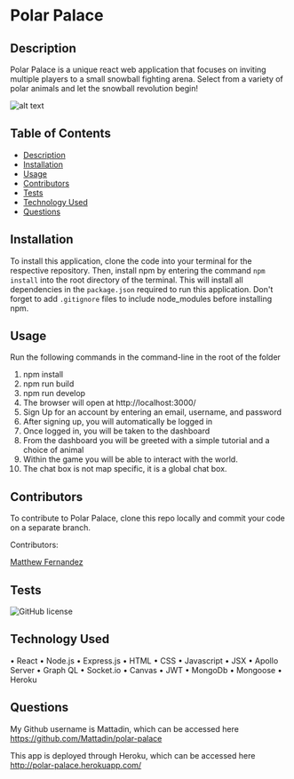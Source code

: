 # Polar Palace

## Description

Polar Palace is a unique react web application that focuses on inviting multiple players to a small snowball fighting arena. Select from a variety of polar animals and let the snowball revolution begin!

![alt text](https://github.com/Mattadin/polar-palace/blob/main/client/src/img/polarpalacebg2.0.png)

## Table of Contents
- [Description](#description)
- [Installation](#installation)
- [Usage](#usage)
- [Contributors](#contributors)
- [Tests](#tests)
- [Technology Used](#technology-used)
- [Questions](#questions)


## Installation
To install this application, clone the code into your terminal for the respective repository. Then, install npm by entering the command ```npm install```  into the root directory of the terminal. This will install all dependencies in the ```package.json``` required to run this application. Don't forget to add ```.gitignore``` files to include node_modules before installing npm.

## Usage
Run the following commands in the command-line in the root of the folder
1. npm install
2. npm run build
3. npm run develop
4. The browser will open at http://localhost:3000/
5. Sign Up for an account by entering an email, username, and password
6. After signing up, you will automatically be logged in
7. Once logged in, you will be taken to the dashboard
8. From the dashboard you will be greeted with a simple tutorial and a choice of animal
9. Within the game you will be able to interact with the world.
10. The chat box is not map specific, it is a global chat box.

## Contributors
To contribute to Polar Palace, clone this repo locally and commit your code on a separate branch.
  
Contributors:

<a href="https://github.com/Mattadin/polar-palace/graphs/contributors">
  <p> Matthew Fernandez
</a>

## Tests
![GitHub license](https://img.shields.io/badge/test-100%25-success)

## Technology Used
•	React
•	Node.js
•	Express.js
•	HTML
•	CSS
•	Javascript
•	JSX
•	Apollo Server
•	Graph QL
•	Socket.io
•	Canvas
•	JWT
•	MongoDb
•	Mongoose
•	Heroku


## Questions

My Github username is Mattadin, which can be accessed here https://github.com/Mattadin/polar-palace

This app is deployed through Heroku, which can be accessed here http://polar-palace.herokuapp.com/